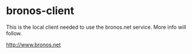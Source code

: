 # bronos-client

This is the local client needed to use the bronos.net service. More info will follow.

http://www.bronos.net
